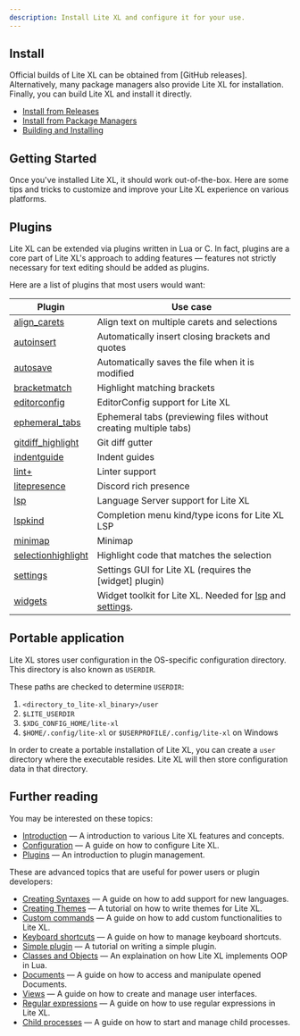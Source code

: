 ```yaml
---
description: Install Lite XL and configure it for your use.
---
```


## Install

Official builds of Lite XL can be obtained from [GitHub releases].
Alternatively, many package managers also provide Lite XL for installation.
Finally, you can build Lite XL and install it directly.

- [Install from Releases]
- [Install from Package Managers]
- [Building and Installing]

## Getting Started

Once you've installed Lite XL, it should work out-of-the-box.
Here are some tips and tricks to customize and improve your Lite XL
experience on various platforms.

## Plugins

Lite XL can be extended via plugins written in Lua or C.
In fact, plugins are a core part of Lite XL's approach to adding features
— features not strictly necessary for text editing should be added as plugins.

Here are a list of plugins that most users would want:

| Plugin               | Use case
| ------               | --------
| [align_carets]       | Align text on multiple carets and selections
| [autoinsert]         | Automatically insert closing brackets and quotes
| [autosave]           | Automatically saves the file when it is modified
| [bracketmatch]       | Highlight matching brackets
| [editorconfig]       | EditorConfig support for Lite XL
| [ephemeral_tabs]     | Ephemeral tabs (previewing files without creating multiple tabs)
| [gitdiff_highlight]  | Git diff gutter
| [indentguide]        | Indent guides
| [lint+]              | Linter support
| [litepresence]       | Discord rich presence
| [lsp]                | Language Server support for Lite XL
| [lspkind]            | Completion menu kind/type icons for Lite XL LSP
| [minimap]            | Minimap
| [selectionhighlight] | Highlight code that matches the selection
| [settings]           | Settings GUI for Lite XL (requires the [widget] plugin)
| [widgets]            | Widget toolkit for Lite XL. Needed for [lsp] and [settings].

## Portable application

Lite XL stores user configuration in the OS-specific configuration directory.
This directory is also known as `USERDIR`.

These paths are checked to determine `USERDIR`:

1. `<directory_to_lite-xl_binary>/user`
2. `$LITE_USERDIR`
3. `$XDG_CONFIG_HOME/lite-xl`
4. `$HOME/.config/lite-xl` or `$USERPROFILE/.config/lite-xl` on Windows

In order to create a portable installation of Lite XL,
you can create a `user` directory where the executable resides.
Lite XL will then store configuration data in that directory.

## Further reading

You may be interested on these topics:

- [Introduction] — A introduction to various Lite XL features and concepts.
- [Configuration] — A guide on how to configure Lite XL.
- [Plugins] — An introduction to plugin management.

These are advanced topics that are useful for power users or plugin developers:

- [Creating Syntaxes] — A guide on how to add support for new languages.
- [Creating Themes] — A tutorial on how to write themes for Lite XL.
- [Custom commands] — A guide on how to add custom functionalities to Lite XL.
- [Keyboard shortcuts] — A guide on how to manage keyboard shortcuts.
- [Simple plugin] — A tutorial on writing a simple plugin.
- [Classes and Objects] — An explaination on how Lite XL implements OOP in Lua.
- [Documents] — A guide on how to access and manipulate opened Documents.
- [Views] — A guide on how to create and manage user interfaces.
- [Regular expressions] — A guide on how to use regular expressions in Lite XL.
- [Child processes] — A guide on how to start and manage child processes.



[Install from Releases]:         ./install-from-releases.md
[Install from Package Managers]: ./install-from-package-managers.md
[Building and Installing]:       ./building.md
[align_carets]:                  https://github.com/lite-xl/lite-xl-plugins/blob/master/plugins/align_carets.lua?raw=1
[autoinsert]:                    https://github.com/lite-xl/lite-xl-plugins/blob/master/plugins/autoinsert.lua?raw=1
[autosave]:                      https://github.com/lite-xl/lite-xl-plugins/blob/master/plugins/autosave.lua?raw=1
[bracketmatch]:                  https://github.com/lite-xl/lite-xl-plugins/blob/master/plugins/bracketmatch.lua?raw=1
[editorconfig]:                  https://github.com/lite-xl/lite-xl-plugins/blob/master/plugins/editorconfig
[ephemeral_tabs]:                https://github.com/lite-xl/lite-xl-plugins/blob/master/plugins/ephemeral_tabs.lua?raw=1
[gitdiff_highlight]:             https://github.com/vincens2005/lite-xl-gitdiff-highlight
[indentguide]:                   https://github.com/lite-xl/lite-xl-plugins/blob/master/plugins/indentguide.lua?raw=1
[lint+]:                         https://github.com/liquid600pgm/lintplus
[litepresence]:                  https://github.com/TorchedSammy/Litepresence
[lsp]:                           https://github.com/lite-xl/lite-xl-lsp
[lspkind]:                       https://github.com/TorchedSammy/lite-xl-lspkind
[minimap]:                       https://github.com/lite-xl/lite-xl-plugins/blob/master/plugins/minimap.lua?raw=1
[selectionhighlight]:            https://github.com/lite-xl/lite-xl-plugins/blob/master/plugins/selectionhighlight.lua?raw=1
[settings]:                      https://github.com/lite-xl/lite-xl-plugins/blob/master/plugins/settings.lua?raw=1
[widgets]:                       https://github.com/lite-xl/lite-xl-widgets
[Introduction]:                  ../user-guide/introduction.md
[Configuration]:                 ../user-guide/configuration.md
[Plugins]:                       ../user-guide/plugins.md
[Creating Syntaxes]:             ../developer-guide/creating-syntaxes.md
[Creating Themes]:               ../developer-guide/creating-themes.md
[Custom commands]:               ../developer-guide/commands.md
[Keyboard shortcuts]:            ../developer-guide/managing-keyboard-shortcuts.md
[Classes and Objects]:           ../developer-guide/classes-and-objects.md
[Documents]:                     ../developer-guide/documents.md
[Views]:                         ../developer-guide/views.md
[Simple plugin]:                 ../developer-guide/simple-plugin.md
[Regular expressions]:           ../developer-guide/using-regular-expressions.md
[Child processes]:               ../developer-guide/child-processes.md
